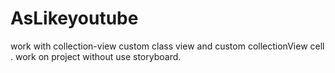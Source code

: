 # AsLikeyoutube
work with collection-view custom class view and custom collectionView cell .
work on project without use storyboard.
